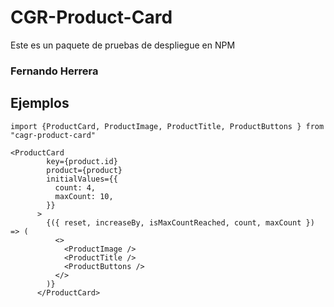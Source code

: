 # CGR-Product-Card

Este es un paquete de pruebas de despliegue en NPM

### Fernando Herrera

## Ejemplos

```
import {ProductCard, ProductImage, ProductTitle, ProductButtons } from "cagr-product-card"

```

```
<ProductCard
        key={product.id}
        product={product}
        initialValues={{
          count: 4,
          maxCount: 10,
        }}
      >
        {({ reset, increaseBy, isMaxCountReached, count, maxCount }) => (
          <>
            <ProductImage />
            <ProductTitle />
            <ProductButtons />
          </>
        )}
      </ProductCard>

```
